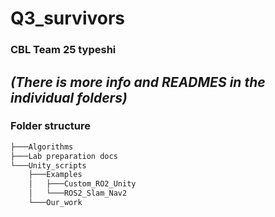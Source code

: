 # Q3_survivors
### CBL Team 25 typeshi
*(There is more info and READMES in the individual folders)*
---
### Folder structure
```bash
├───Algorithms
├───Lab preparation docs
└───Unity_scripts
    ├───Examples
    │   ├───Custom_RO2_Unity
    │   └───ROS2_Slam_Nav2
    └───Our_work
```
